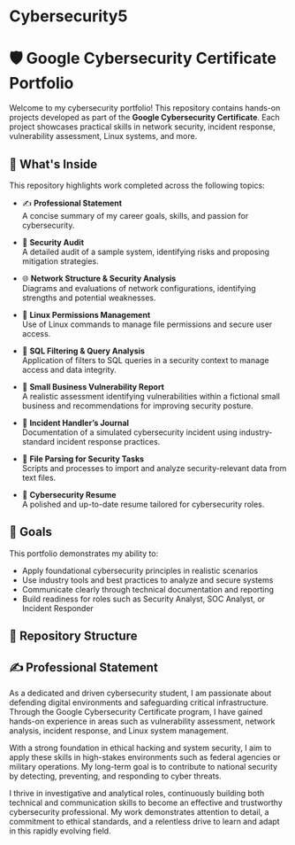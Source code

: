 # Cybersecurity5

# 🛡️ Google Cybersecurity Certificate Portfolio

Welcome to my cybersecurity portfolio! This repository contains hands-on projects developed as part of the **Google Cybersecurity Certificate**. Each project showcases practical skills in network security, incident response, vulnerability assessment, Linux systems, and more.

## 📂 What's Inside

This repository highlights work completed across the following topics:

- ✍️ **Professional Statement**  
  A concise summary of my career goals, skills, and passion for cybersecurity.

- 🧪 **Security Audit**  
  A detailed audit of a sample system, identifying risks and proposing mitigation strategies.

- 🌐 **Network Structure & Security Analysis**  
  Diagrams and evaluations of network configurations, identifying strengths and potential weaknesses.

- 🐧 **Linux Permissions Management**  
  Use of Linux commands to manage file permissions and secure user access.

- 🧮 **SQL Filtering & Query Analysis**  
  Application of filters to SQL queries in a security context to manage access and data integrity.

- 🔎 **Small Business Vulnerability Report**  
  A realistic assessment identifying vulnerabilities within a fictional small business and recommendations for improving security posture.

- 📝 **Incident Handler’s Journal**  
  Documentation of a simulated cybersecurity incident using industry-standard incident response practices.

- 📄 **File Parsing for Security Tasks**  
  Scripts and processes to import and analyze security-relevant data from text files.

- 📃 **Cybersecurity Resume**  
  A polished and up-to-date resume tailored for cybersecurity roles.

## 🎯 Goals

This portfolio demonstrates my ability to:

- Apply foundational cybersecurity principles in realistic scenarios
- Use industry tools and best practices to analyze and secure systems
- Communicate clearly through technical documentation and reporting
- Build readiness for roles such as Security Analyst, SOC Analyst, or Incident Responder

## 📁 Repository Structure

## ✍️ Professional Statement

As a dedicated and driven cybersecurity student, I am passionate about defending digital environments and safeguarding critical infrastructure. Through the Google Cybersecurity Certificate program, I have gained hands-on experience in areas such as vulnerability assessment, network analysis, incident response, and Linux system management.

With a strong foundation in ethical hacking and system security, I aim to apply these skills in high-stakes environments such as federal agencies or military operations. My long-term goal is to contribute to national security by detecting, preventing, and responding to cyber threats.

I thrive in investigative and analytical roles, continuously building both technical and communication skills to become an effective and trustworthy cybersecurity professional. My work demonstrates attention to detail, a commitment to ethical standards, and a relentless drive to learn and adapt in this rapidly evolving field.

